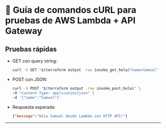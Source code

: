 # 🧪 Guía de comandos cURL para pruebas de AWS Lambda + API Gateway

## Pruebas rápidas
- GET con query string:
    ```bash
    curl -X GET "$(terraform output -raw invoke_get_hola)?name=Samuel"
    ```

- POST con JSON:
    ```bash
   curl -X POST "$(terraform output -raw invoke_post_hola)" \
    -H "Content-Type: application/json" \
    -d '{"name":"Samuel"}'
    ```
- Respuesta esperada:
    ```json
    {"message":"Hola Samuel desde Lambda con HTTP API!"}
    ```
---
